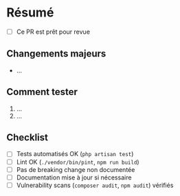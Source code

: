 # Résumé
- [ ] Ce PR est prêt pour revue

## Changements majeurs
- …

## Comment tester
1. …
2. …

## Checklist
- [ ] Tests automatisés OK (`php artisan test`)
- [ ] Lint OK (`./vendor/bin/pint`, `npm run build`)
- [ ] Pas de breaking change non documentée
- [ ] Documentation mise à jour si nécessaire
- [ ] Vulnerability scans (`composer audit`, `npm audit`) vérifiés
